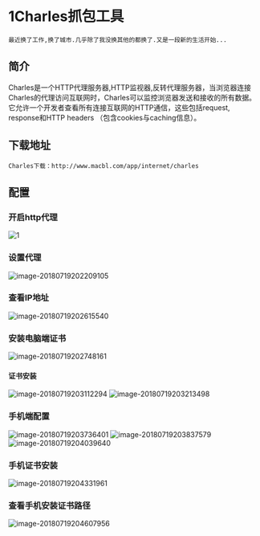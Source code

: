 # 1Charles抓包工具



```
最近换了工作,换了城市.几乎除了我没换其他的都换了.又是一段新的生活开始...
```



## 简介

Charles是一个HTTP代理服务器,HTTP监视器,反转代理服务器，当浏览器连接Charles的代理访问互联网时，Charles可以监控浏览器发送和接收的所有数据。它允许一个开发者查看所有连接互联网的HTTP通信，这些包括request, response和HTTP headers （包含cookies与caching信息）。

## 下载地址

```
Charles下载：http://www.macbl.com/app/internet/charles
```
## 配置

### 开启http代理

![1](imgs/1.png)

### 设置代理

![image-20180719202209105](imgs/image-20180719202209105.png)

### 查看IP地址

![image-20180719202615540](imgs/image-20180719202615540.png)

### 安装电脑端证书

![image-20180719202748161](imgs/image-20180719202748161.png)

#### 证书安装

![image-20180719203112294](imgs/image-20180719203112294.png)
![image-20180719203213498](imgs/image-20180719203213498.png)

### 手机端配置

![image-20180719203736401](imgs/image-20180719203736401.png)
![image-20180719203837579](imgs/image-20180719203837579.png)
![image-20180719204039640](imgs/image-20180719204039640.png)

###  手机证书安装

![image-20180719204331961](imgs/image-20180719204331961.png)

### 查看手机安装证书路径

![image-20180719204607956](imgs/image-20180719204607956.png)

 

 